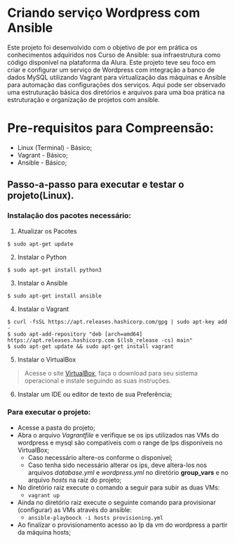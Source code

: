 # Criando serviço Wordpress com Ansible
<p>Este projeto foi desenvolvido com o objetivo de por em prática os conhecimentos adquiridos nos Curso de Ansible: sua infraestrutura como código disponível na plataforma da Alura. Este projeto teve seu foco em criar e configurar um serviço de Wordpress com integração a banco de dados MySQL utilizando Vagrant para virtualização das máquinas e Ansible para automação das configurações dos serviços. Aqui pode ser observado uma estruturação básica dos diretórios e arquivos para uma boa prática na estruturação e organização de projetos com ansible.</p>

# Pre-requisitos para Compreensão:
 - Linux (Terminal) - Básico;
 - Vagrant - Básico;
 - Ansible - Básico;


## Passo-a-passo para executar e testar o projeto(Linux).
### Instalação dos pacotes necessário:
 1. Atualizar os Pacotes
 ```
 $ sudo apt-get update

 ```

 2. Instalar o Python
 ```
 $ sudo apt-get install python3

 ```

 3. Instalar o Ansible
 ```
 $ sudo apt-get install ansible

 ```

 4. Instalar o Vagrant

 ```
 $ curl -fsSL https://apt.releases.hashicorp.com/gpg | sudo apt-key add -
 $ sudo apt-add-repository "deb [arch=amd64] https://apt.releases.hashicorp.com $(lsb_release -cs) main"
 $ sudo apt-get update && sudo apt-get install vagrant
 
 ```

 5. Instalar o VirtualBox
  >Acesse o site [VirtualBox](https://www.virtualbox.org/), faça o download para seu sistema operacional e instale seguindo as suas instruções.

 6. Instalar um IDE ou editor de texto de sua Preferência;


### Para executar o projeto:
 - Acesse a pasta do projeto;
 - Abra o arquivo <i>Vagrantfile</i> e verifique se os ips utilizados nas VMs do wordpress e mysql são compatíveis com o range de Ips disponíveis no VirtualBox;
   - Caso necessário altere-os conforme o disponível;
   - Caso tenha sido necessário alterar os ips, deve altera-los nos arquivos <i>database.yml</i> e <i>wordpress.yml</i> no diretório <strong>group_vars</strong> e no arquivo <i>hosts</i> na raiz do projeto;
 - No diretório raiz execute o comando a seguir para subir as duas VMs:
   - <code>vagrant up</code>
 - Ainda no diretório raiz execute o seguinte comando para provisionar (configurar) as VMs através do ansible:
   - <code>ansible-playboock -i hosts provisioning.yml</code>
 - Ao finalizar o provisionamento acesso ao Ip da vm do wordpress a partir da máquina hosts;
